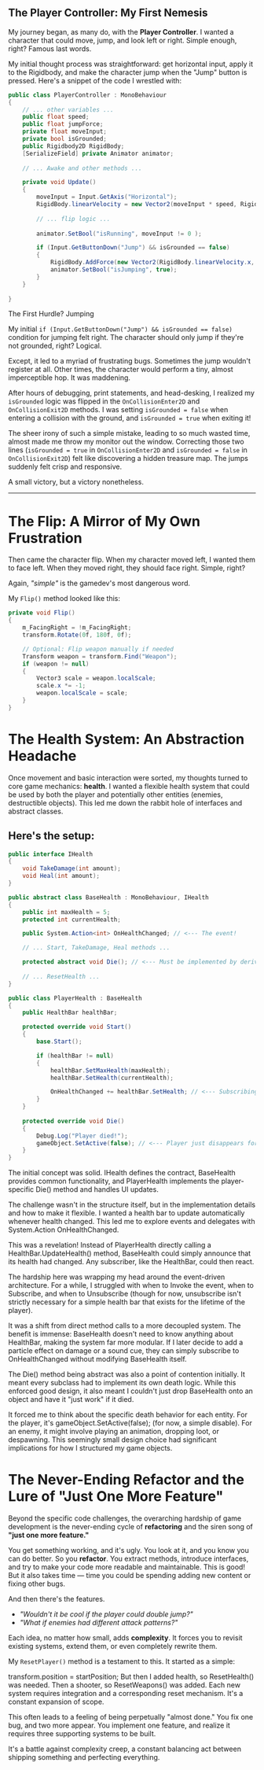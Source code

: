 ## The Player Controller: My First Nemesis

My journey began, as many do, with the **Player Controller**. I wanted a character that could move, jump, and look left or right. Simple enough, right? Famous last words.

My initial thought process was straightforward: get horizontal input, apply it to the Rigidbody, and make the character jump when the "Jump" button is pressed. Here's a snippet of the code I wrestled with:

```csharp
public class PlayerController : MonoBehaviour
{
    // ... other variables ...
    public float speed;
    public float jumpForce;
    private float moveInput;
    private bool isGrounded;
    public Rigidbody2D RigidBody;
    [SerializeField] private Animator animator;
    
    // ... Awake and other methods ...

    private void Update()
    {
        moveInput = Input.GetAxis("Horizontal");
        RigidBody.linearVelocity = new Vector2(moveInput * speed, RigidBody.linearVelocity.y);
        
        // ... flip logic ...
        
        animator.SetBool("isRunning", moveInput != 0 );

        if (Input.GetButtonDown("Jump") && isGrounded == false) 
        {
            RigidBody.AddForce(new Vector2(RigidBody.linearVelocity.x, jumpForce));
            animator.SetBool("isJumping", true);
        }
    }
    
}
```
 The First Hurdle? Jumping

My initial `if (Input.GetButtonDown("Jump") && isGrounded == false)` condition for jumping felt right. The character should only jump if they're not grounded, right? Logical. 

Except, it led to a myriad of frustrating bugs. Sometimes the jump wouldn't register at all. Other times, the character would perform a tiny, almost imperceptible hop. It was maddening.

After hours of debugging, print statements, and head-desking, I realized my `isGrounded` logic was flipped in the `OnCollisionEnter2D` and `OnCollisionExit2D` methods. I was setting `isGrounded = false` when entering a collision with the ground, and `isGrounded = true` when exiting it! 

The sheer irony of such a simple mistake, leading to so much wasted time, almost made me throw my monitor out the window. Correcting those two lines (`isGrounded = true` in `OnCollisionEnter2D` and `isGrounded = false` in `OnCollisionExit2D`) felt like discovering a hidden treasure map. The jumps suddenly felt crisp and responsive.

A small victory, but a victory nonetheless.

---

# The Flip: A Mirror of My Own Frustration

Then came the character flip. When my character moved left, I wanted them to face left. When they moved right, they should face right. Simple, right?

Again, *"simple"* is the gamedev's most dangerous word.

My `Flip()` method looked like this:

```csharp
private void Flip()
{
    m_FacingRight = !m_FacingRight;
    transform.Rotate(0f, 180f, 0f);

    // Optional: Flip weapon manually if needed
    Transform weapon = transform.Find("Weapon");
    if (weapon != null)
    {
        Vector3 scale = weapon.localScale;
        scale.x *= -1;
        weapon.localScale = scale;
    }
}
```

# The Health System: An Abstraction Headache

Once movement and basic interaction were sorted, my thoughts turned to core game mechanics: **health**. I wanted a flexible health system that could be used by both the player and potentially other entities (enemies, destructible objects). This led me down the rabbit hole of interfaces and abstract classes.

## Here's the setup:

```csharp
public interface IHealth
{
    void TakeDamage(int amount);
    void Heal(int amount);
}

public abstract class BaseHealth : MonoBehaviour, IHealth
{
    public int maxHealth = 5;
    protected int currentHealth;

    public System.Action<int> OnHealthChanged; // <--- The event!

    // ... Start, TakeDamage, Heal methods ...

    protected abstract void Die(); // <--- Must be implemented by derived classes
    
    // ... ResetHealth ...
}

public class PlayerHealth : BaseHealth
{
    public HealthBar healthBar;

    protected override void Start()
    {
        base.Start();

        if (healthBar != null)
        {
            healthBar.SetMaxHealth(maxHealth);
            healthBar.SetHealth(currentHealth);

            OnHealthChanged += healthBar.SetHealth; // <--- Subscribing to the event
        }
    }
    
    protected override void Die()
    {
        Debug.Log("Player died!");
        gameObject.SetActive(false); // <--- Player just disappears for now
    }
}
```

The initial concept was solid. IHealth defines the contract, BaseHealth provides common functionality, and PlayerHealth implements the player-specific Die() method and handles UI updates.

The challenge wasn't in the structure itself, but in the implementation details and how to make it flexible. I wanted a health bar to update automatically whenever health changed. This led me to explore events and delegates with System.Action<int> OnHealthChanged.

This was a revelation! Instead of PlayerHealth directly calling a HealthBar.UpdateHealth() method, BaseHealth could simply announce that its health had changed. Any subscriber, like the HealthBar, could then react.

The hardship here was wrapping my head around the event-driven architecture. For a while, I struggled with when to Invoke the event, when to Subscribe, and when to Unsubscribe (though for now, unsubscribe isn't strictly necessary for a simple health bar that exists for the lifetime of the player).

It was a shift from direct method calls to a more decoupled system. The benefit is immense: BaseHealth doesn't need to know anything about HealthBar, making the system far more modular. If I later decide to add a particle effect on damage or a sound cue, they can simply subscribe to OnHealthChanged without modifying BaseHealth itself.

The Die() method being abstract was also a point of contention initially. It meant every subclass had to implement its own death logic. While this enforced good design, it also meant I couldn't just drop BaseHealth onto an object and have it "just work" if it died.

It forced me to think about the specific death behavior for each entity. For the player, it's gameObject.SetActive(false); (for now, a simple disable). For an enemy, it might involve playing an animation, dropping loot, or despawning. This seemingly small design choice had significant implications for how I structured my game objects.

# The Never-Ending Refactor and the Lure of "Just One More Feature"

Beyond the specific code challenges, the overarching hardship of game development is the never-ending cycle of **refactoring** and the siren song of **"just one more feature."**

You get something working, and it's ugly. You look at it, and you know you can do better. So you **refactor**. You extract methods, introduce interfaces, and try to make your code more readable and maintainable. This is good! But it also takes time — time you could be spending adding new content or fixing other bugs.

And then there's the features.

- *"Wouldn't it be cool if the player could double jump?"*
- *"What if enemies had different attack patterns?"*

Each idea, no matter how small, adds **complexity**. It forces you to revisit existing systems, extend them, or even completely rewrite them.

My `ResetPlayer()` method is a testament to this. It started as a simple:

transform.position = startPosition;
But then I added health, so ResetHealth() was needed. Then a shooter, so ResetWeapons() was added. Each new system requires integration and a corresponding reset mechanism. It's a constant expansion of scope.

This often leads to a feeling of being perpetually "almost done." You fix one bug, and two more appear. You implement one feature, and realize it requires three supporting systems to be built.

It's a battle against complexity creep, a constant balancing act between shipping something and perfecting everything.




